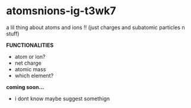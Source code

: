 # atomsnions-ig-t3wk7
a lil thing about atoms and ions !! (just charges and subatomic particles n stuff)

**FUNCTIONALITIES**
* atom or ion?
* net charge
* atomic mass
* which element?

**coming soon...**
* i dont know maybe suggest somethign
